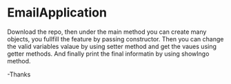 # EmailApplication

Download the repo, then under the main method you can create many objects, you fullfill the feature by passing constructor. 
Then you can change the valid variables valaue by  using setter method and get the vaues using getter methods. And finally 
print the final informatin by using showIngo method.

-Thanks
